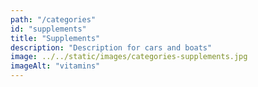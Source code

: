 ```yaml
---
path: "/categories"
id: "supplements"
title: "Supplements"
description: "Description for cars and boats"
image: ../../static/images/categories-supplements.jpg
imageAlt: "vitamins"
---
```

